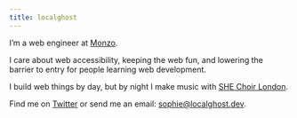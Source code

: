 ```yaml
---
title: localghost
---
```


I’m a web engineer at [Monzo](https://www.monzo.com).

I care about web accessibility, keeping the web fun, and lowering the barrier to entry for people learning web development.

I build web things by day, but by night I make music with [SHE Choir London](https://shechoir.com/london).

Find me on [Twitter](https://twitter.com/type__error) or send me an email: [sophie@localghost.dev](mailto:sophie@localghost.dev).